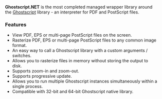 **Ghostscript.NET** is the most completed managed wrapper library around the [Ghostscript](https://ghostscript.com) library - an interpreter for PDF and PostScript files.

### Features

- View PDF, EPS or multi-page PostScript files on the screen.
- Rasterize PDF, EPS or multi-page PostScript files to any common image format.
- An easy way to call a Ghostscript library with a custom arguments / switches.
- Allows you to rasterize files in memory without storing the output to disk.
- Supports zoom-in and zoom-out.
- Supports progressive update.
- Allows you to run multiple Ghostscript instances simultaneously within a single process.
- Compatible with 32-bit and 64-bit Ghostscript native library.